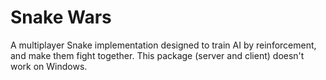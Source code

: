 # Snake Wars

A multiplayer Snake implementation designed to train AI by reinforcement, and make them fight together. This package (server and client) doesn't work on Windows.